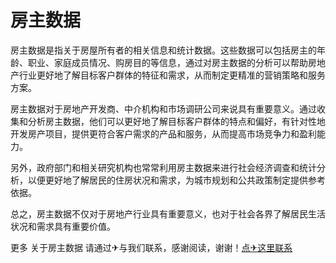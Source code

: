 # 房主数据

房主数据是指关于房屋所有者的相关信息和统计数据。这些数据可以包括房主的年龄、职业、家庭成员情况、购房目的等信息，通过对房主数据的分析可以帮助房地产行业更好地了解目标客户群体的特征和需求，从而制定更精准的营销策略和服务方案。

房主数据对于房地产开发商、中介机构和市场调研公司来说具有重要意义。通过收集和分析房主数据，他们可以更好地了解目标客户群体的特点和偏好，有针对性地开发房产项目，提供更符合客户需求的产品和服务，从而提高市场竞争力和盈利能力。

另外，政府部门和相关研究机构也常常利用房主数据来进行社会经济调查和统计分析，以便更好地了解居民的住房状况和需求，为城市规划和公共政策制定提供参考依据。

总之，房主数据不仅对于房地产行业具有重要意义，也对于社会各界了解居民生活状况和需求具有重要价值。

更多 关于房主数据 请通过✈与我们联系，感谢阅读，谢谢！[点✈这里联系](https://add.k02.cc)